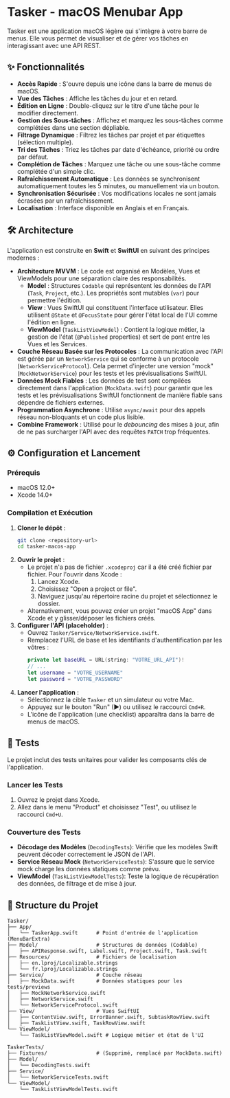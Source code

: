 # Tasker - macOS Menubar App

Tasker est une application macOS légère qui s'intègre à votre barre de menus. Elle vous permet de visualiser et de gérer vos tâches en interagissant avec une API REST.

## ✨ Fonctionnalités

-   **Accès Rapide** : S'ouvre depuis une icône dans la barre de menus de macOS.
-   **Vue des Tâches** : Affiche les tâches du jour et en retard.
-   **Édition en Ligne** : Double-cliquez sur le titre d'une tâche pour le modifier directement.
-   **Gestion des Sous-tâches** : Affichez et marquez les sous-tâches comme complétées dans une section dépliable.
-   **Filtrage Dynamique** : Filtrez les tâches par projet et par étiquettes (sélection multiple).
-   **Tri des Tâches** : Triez les tâches par date d'échéance, priorité ou ordre par défaut.
-   **Complétion de Tâches** : Marquez une tâche ou une sous-tâche comme complétée d'un simple clic.
-   **Rafraîchissement Automatique** : Les données se synchronisent automatiquement toutes les 5 minutes, ou manuellement via un bouton.
-   **Synchronisation Sécurisée** : Vos modifications locales ne sont jamais écrasées par un rafraîchissement.
-   **Localisation** : Interface disponible en Anglais et en Français.

## 🛠️ Architecture

L'application est construite en **Swift** et **SwiftUI** en suivant des principes modernes :

-   **Architecture MVVM** : Le code est organisé en Modèles, Vues et ViewModels pour une séparation claire des responsabilités.
    -   **Model** : Structures `Codable` qui représentent les données de l'API (`Task`, `Project`, etc.). Les propriétés sont mutables (`var`) pour permettre l'édition.
    -   **View** : Vues SwiftUI qui constituent l'interface utilisateur. Elles utilisent `@State` et `@FocusState` pour gérer l'état local de l'UI comme l'édition en ligne.
    -   **ViewModel** (`TaskListViewModel`) : Contient la logique métier, la gestion de l'état (`@Published` properties) et sert de pont entre les Vues et les Services.
-   **Couche Réseau Basée sur les Protocoles** : La communication avec l'API est gérée par un `NetworkService` qui se conforme à un protocole (`NetworkServiceProtocol`). Cela permet d'injecter une version "mock" (`MockNetworkService`) pour les tests et les prévisualisations SwiftUI.
-   **Données Mock Fiables** : Les données de test sont compilées directement dans l'application (`MockData.swift`) pour garantir que les tests et les prévisualisations SwiftUI fonctionnent de manière fiable sans dépendre de fichiers externes.
-   **Programmation Asynchrone** : Utilise `async/await` pour des appels réseau non-bloquants et un code plus lisible.
-   **Combine Framework** : Utilisé pour le *debouncing* des mises à jour, afin de ne pas surcharger l'API avec des requêtes `PATCH` trop fréquentes.

## ⚙️ Configuration et Lancement

### Prérequis

-   macOS 12.0+
-   Xcode 14.0+

### Compilation et Exécution

1.  **Cloner le dépôt** :
    ```bash
    git clone <repository-url>
    cd tasker-macos-app
    ```
2.  **Ouvrir le projet** :
    - Le projet n'a pas de fichier `.xcodeproj` car il a été créé fichier par fichier. Pour l'ouvrir dans Xcode :
      1. Lancez Xcode.
      2. Choisissez "Open a project or file".
      3. Naviguez jusqu'au répertoire racine du projet et sélectionnez le dossier.
    - Alternativement, vous pouvez créer un projet "macOS App" dans Xcode et y glisser/déposer les fichiers créés.
3.  **Configurer l'API (placeholder)** :
    - Ouvrez `Tasker/Service/NetworkService.swift`.
    - Remplacez l'URL de base et les identifiants d'authentification par les vôtres :
      ```swift
      private let baseURL = URL(string: "VOTRE_URL_API")!
      // ...
      let username = "VOTRE_USERNAME"
      let password = "VOTRE_PASSWORD"
      ```
4.  **Lancer l'application** :
    - Sélectionnez la cible `Tasker` et un simulateur ou votre Mac.
    - Appuyez sur le bouton "Run" (▶) ou utilisez le raccourci `Cmd+R`.
    - L'icône de l'application (une checklist) apparaîtra dans la barre de menus de macOS.

## 🧪 Tests

Le projet inclut des tests unitaires pour valider les composants clés de l'application.

### Lancer les Tests

1.  Ouvrez le projet dans Xcode.
2.  Allez dans le menu "Product" et choisissez "Test", ou utilisez le raccourci `Cmd+U`.

### Couverture des Tests

-   **Décodage des Modèles** (`DecodingTests`): Vérifie que les modèles Swift peuvent décoder correctement le JSON de l'API.
-   **Service Réseau Mock** (`NetworkServiceTests`): S'assure que le service mock charge les données statiques comme prévu.
-   **ViewModel** (`TaskListViewModelTests`): Teste la logique de récupération des données, de filtrage et de mise à jour.

## 📁 Structure du Projet

```
Tasker/
├── App/
│   └── TaskerApp.swift      # Point d'entrée de l'application (MenuBarExtra)
├── Model/                   # Structures de données (Codable)
│   ├── APIResponse.swift, Label.swift, Project.swift, Task.swift
├── Resources/               # Fichiers de localisation
│   ├── en.lproj/Localizable.strings
│   └── fr.lproj/Localizable.strings
├── Service/                 # Couche réseau
│   ├── MockData.swift       # Données statiques pour les tests/previews
│   ├── MockNetworkService.swift
│   ├── NetworkService.swift
│   └── NetworkServiceProtocol.swift
├── View/                    # Vues SwiftUI
│   ├── ContentView.swift, ErrorBanner.swift, SubtaskRowView.swift
│   ├── TaskListView.swift, TaskRowView.swift
└── ViewModel/
    └── TaskListViewModel.swift # Logique métier et état de l'UI

TaskerTests/
├── Fixtures/                # (Supprimé, remplacé par MockData.swift)
├── Model/
│   └── DecodingTests.swift
├── Service/
│   └── NetworkServiceTests.swift
└── ViewModel/
    └── TaskListViewModelTests.swift
```